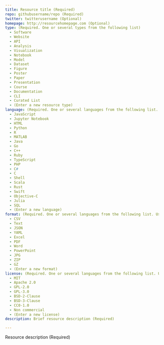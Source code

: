 ```yaml
---
title: Resource title (Required)
repo: githubusername/repo (Required)
twitter: twitterusername (Optional)
homepage: http://resourcehomepage.com (Optional)
type: (Required. One or several types from the following list)
  - Software
  - Website
  - API
  - Analysis
  - Visualization
  - Notebook
  - Model
  - Dataset
  - Figure
  - Poster
  - Paper
  - Presentation
  - Course
  - Documentation
  - CLI
  - Curated List
  - (Enter a new resource type)
language: (Required. One or several languages from the following list. Use N/A for no value)
  - JavaScript
  - Jupyter Notebook
  - HTML
  - Python
  - R
  - MATLAB
  - Java
  - Go
  - C++
  - Ruby
  - TypeScript
  - PHP
  - C#
  - C
  - Shell
  - Scala
  - Rust
  - Swift
  - Objective-C
  - Julia
  - SQL
  - (Enter a new language)
format: (Required. One or several languages from the following list. Use N/A for no value)
  - CSV
  - Text
  - JSON
  - YAML
  - Excel
  - PDF
  - Word
  - PowerPoint
  - JPG
  - ZIP
  - GZ
  - (Enter a new format)
license: (Required. One or several languages from the following list. Use N/A for no value)
  - MIT
  - Apache 2.0
  - GPL-2.0
  - GPL-3.0
  - BSD-2-Clause
  - BSD-3-Clause
  - CC0-1.0
  - Non commercial
  - (Enter a new license)
description: Brief resource description (Required)

---
```


Resource description (Required)
